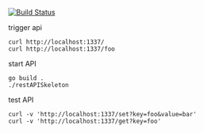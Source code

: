 [![Build Status](https://travis-ci.org/andiMenge/restAPISkeleton.svg?branch=master)](https://travis-ci.org/andiMenge/restAPISkeleton)

trigger api 

```
curl http://localhost:1337/
curl http://localhost:1337/foo
```

start API

```
go build .
./restAPISkeleton
```

test API

```
curl -v 'http://localhost:1337/set?key=foo&value=bar'
curl -v 'http://localhost:1337/get?key=foo'
```
